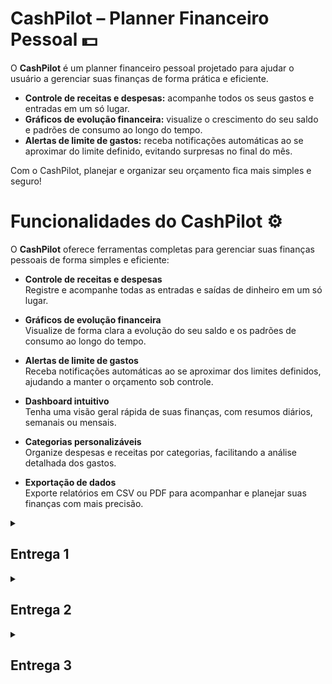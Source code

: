 # CashPilot – Planner Financeiro Pessoal 💵

O **CashPilot** é um planner financeiro pessoal projetado para ajudar o usuário a gerenciar suas finanças de forma prática e eficiente.

- **Controle de receitas e despesas:** acompanhe todos os seus gastos e entradas em um só lugar.
- **Gráficos de evolução financeira:** visualize o crescimento do seu saldo e padrões de consumo ao longo do tempo.
- **Alertas de limite de gastos:** receba notificações automáticas ao se aproximar do limite definido, evitando surpresas no final do mês.

Com o CashPilot, planejar e organizar seu orçamento fica mais simples e seguro!

# Funcionalidades do CashPilot ⚙️

O **CashPilot** oferece ferramentas completas para gerenciar suas finanças pessoais de forma simples e eficiente:

- **Controle de receitas e despesas**  
  Registre e acompanhe todas as entradas e saídas de dinheiro em um só lugar.

- **Gráficos de evolução financeira**  
  Visualize de forma clara a evolução do seu saldo e os padrões de consumo ao longo do tempo.

- **Alertas de limite de gastos**  
  Receba notificações automáticas ao se aproximar dos limites definidos, ajudando a manter o orçamento sob controle.

- **Dashboard intuitivo**  
  Tenha uma visão geral rápida de suas finanças, com resumos diários, semanais ou mensais.

- **Categorias personalizáveis**  
  Organize despesas e receitas por categorias, facilitando a análise detalhada dos gastos.

- **Exportação de dados**  
  Exporte relatórios em CSV ou PDF para acompanhar e planejar suas finanças com mais precisão.

<details>
  <summary><h2><strong>Entrega 1</strong></h2></summary>
  <br>
  
  O objetivo desta primeira entrega é apresentar um vislumbre das fases iniciais do projeto CashPilot. Demonstramos parte de suas funcionalidades e os caminhos de evolução, já que aprimorar a experiência do usuário será fundamental para o desenvolvimento do site. Essa base servirá como ponto de partida para a evolução do nosso trabalho, permitindo ajustes e novas implementações nas próximas etapas.
  <br>
  <br>
  <p align="center">
   <a href="https://projetofdscesar.atlassian.net/jira/software/projects/SCRUM/boards/1">
      <img src="https://img.shields.io/badge/JIRA-0052CC?style=for-the-badge&logo=jira&logoColor=white" />
    </a>
    <a href="https://youtu.be/O7G3wPW-HjM?si=md9pXXGCMA7W5p4t">
      <img src="https://img.shields.io/badge/Screencast-FF0000?style=for-the-badge&logo=youtube&logoColor=white" />
    </a>
    <a href="https://www.figma.com/design/5iTcOj2skLUvP1pFgdR35E/FDS?node-id=0-1&p=f&t=iT2JsHCikoR84sHs-0">
      <img src="https://img.shields.io/badge/FIGMA%20-purple?style=for-the-badge&logo=figma&logoColor=white" />
    </a>
    <a href="https://docs.google.com/document/d/1jlijs0xrzeV-NPM4gUgBaVw4Q3xnFqAh9eT5GulHkhc/edit?usp=sharing">
      <img src="https://img.shields.io/badge/Histórias-blue?style=for-the-badge&logo=google-docs&logoColor=white" />
    </a>
</a>
    
  </p>

### Quadro

![Quadro no Jira mostrando as histórias em prototipação](fotos_do_readme/y.png)
![Quadro no Jira mostrando as histórias adicionais em prototipação](fotos_do_readme/x.png)

### Backlog

![Tela do backlog no Jira com as histórias de usuário organizadas por sprint](fotos_do_readme/image.png)

</details>

<details>
  <summary><h2><strong>Entrega 2</strong></h2></summary>
  <br>
  
  Dando continuidade ao projeto, iniciamos sua execução de forma prática. Nosso foco, durante esta entrega, foi utilizar quatro histórias de usuário previamente definidas pelo grupo:

  - Login e Cadastro do usuário
  - Registrar nova receita
  - Registrar nova despesa
  - Categorias de despesas

  Nesta etapa, tivemos um primeiro entendimento do potencial do projeto ao colocarmos em prática a primeira entrega, o que nos preparou de forma mais sólida para o desenvolvimento das próximas fases.
  <br>
  <br>
  <p align="center">
    
  <a href="https://projetofdscesar.atlassian.net/jira/software/projects/SCRUM/boards/1">
      <img src="https://img.shields.io/badge/JIRA-0052CC?style=for-the-badge&logo=jira&logoColor=white" />
  </a>
    
  <a href="https://youtu.be/fAFpzl_m-mw">
    <img src="https://img.shields.io/badge/Screencast-FF0000?style=for-the-badge&logo=youtube&logoColor=white" />
    
  </a>

  <a href="https://cashpilot-dhawgwfjhvd4fvgu.brazilsouth-01.azurewebsites.net/users/login/">
    <img src="https://img.shields.io/badge/Deployment-FF0000?style=for-the-badge&logo=youtube&logoColor=white" />
    
  </a>

### Quadro

![Quadro](https://github.com/user-attachments/assets/3095d0c7-04fb-4580-a294-1c9828826b9f)

### Deployment:

  O deploy pode ser visto através do link fornecido anteriormente. Para entrar no CashPilot, devem ser fornecidos o nome do usuário e a senha. Caso ainda não os tenha, deve ser feito antes o cadastro. Acessado o CashPilot, a tela inicial mostrará o saldo atual e quatro opções: Nova Receita, Nova Despesa, Gráficos e Movimentações Financeiras. Para adicionar uma nova receita, o usuário deve informar sua descrição, valor e data. Já na aba de adicionar nova despesa, o usuário deve colocar como descrição uma das categorias pré-definidas e, assim como fez com a receita, adicionar seu valor e data. Quanto a parte de gráficos, quatro estão disponíveis: o primeiro que mostra o saldo (positivo ou negativo) por mês, o segundo que mostra o saldo líquido, o terceiro que mostra as entradas e saídas do mês atual e o quarto e último, que mostra as saídas por categoria. Por fim, na parte de movimentações financeiras, está disponível um extrato contendo as entradas e saídas e suas descrições, valores e datas.

### Relato da programação em par:

**Dupla:** 
- Bernardo Leão
- André Borges

A programação em dupla foi feita da seguinte maneira, Bernardo começava a fazer o código enquando André tentava perceber algum possível erro. André também ficava comentando possíveis melhorias e relatava pontos com uma ótica diferente acerca do código.

**Membros:** 
- Luiz Eduardo
- Bernardo Leão
- André Borges
- Vinicius Gomes
- Júlio

Trabalhando em cojunto desenvolvemos a parte do backend para as páginas de login e logout, de forma que Bernardo e Luiz Eduardo escreveram o código enquanto os outros assumiram a função de corretores do código e propuseram comentários de melhorias.

**Membros:**
- Rodrigo Paiva
- Felipe Braz
- Pedro Canel

Pedro ficou responsável pela criação da base do html, além de ajudar Rodrigo na criação das páginas html e css do Cash Pilot. Enquanto isso, Felipe revisou todas as páginas e incrementou elas, melhorando ainda mais o design e funcionalidade de cada uma. 

  </p>

</details>

<details>
  <summary><h2><strong>Entrega 3</strong></h2></summary>
  <br>

   Nesta terceira etapa da entrega, demos continuidade a execução prática do projeto, sendo implementadas as seguintes histórias:
   
   - visualizar gráficos de evolução financeira
   - visualizar extrato financeiro
   - exportar dados em CSV ou PDF.

  <br>
  <br>
  <p align="center">
    
  <a href="https://projetofdscesar.atlassian.net/jira/software/projects/SCRUM/boards/1">
      <img src="https://img.shields.io/badge/JIRA-0052CC?style=for-the-badge&logo=jira&logoColor=white" />
  </a>
    
  <a href="https://youtu.be/UDhSIrb-RbE">
    <img src="https://img.shields.io/badge/Screencast Testes-FF0000?style=for-the-badge&logo=youtube&logoColor=white" />
    
  </a>

  <a href="https://youtu.be/9ib3RHp9JLE">
    <img src="https://img.shields.io/badge/Screencast Deployment-FF0000?style=for-the-badge&logo=youtube&logoColor=white" />
    
  </a>

  <a href="http://54.84.106.39">
    <img src="https://img.shields.io/badge/Deployment-FF0000?style=for-the-badge&logo=youtube&logoColor=white" />
    
  </a>

### Quadro

![Print do quadro do Jira da entrega 3](fotos_do_readme/QuadroEntrega3.png)

### Bug

![Print dos bugs](fotos_do_readme/issue.png)

### Deployment:

  Nesta terceira etapa, o deploy do CashPilot foi atualizado com novas funcionalidades que aprimoram a experiência do usuário e ampliam as formas de visualização e análise financeira. Agora, é possível visualizar gráficos de evolução financeira, permitindo acompanhar o desempenho ao longo do tempo de maneira clara e intuitiva. Além disso, foi implementada a visualização de extrato financeiro, reunindo as principais informações de receitas e despesas em um só lugar, de forma organizada e acessível. Por fim, foi adicionada a opção de exportar dados em formato CSV ou PDF, possibilitando ao usuário salvar e compartilhar suas movimentações financeiras fora da aplicação.

### Relato da programação em par:

**Dupla:** 
- Bernardo Leão
- André Borges

Semelhante a estratégia de trabalho em equipe da entrega 2, a programação em dupla foi feita de tal maneira que Bernardo fez o código enquando André fazia possíveis correções no código.

**Membros:** 
- Luiz Eduardo
- Bernardo Leão
- André Borges

Bernardo e Luiz Eduardo escreveram o código enquanto André fazia correções e dava ideias de melhorias.

**Membros:** 
- Felipe Braz
- Pedro Canel

Pedro ficou responsável pela criação da base do html. Enquanto isso, Felipe revisou todas as páginas e incrementou elas, melhorando ainda mais o design e funcionalidade de cada uma. E Felipe ficou responsavel pelo deploy.

**Membros:**
- Júlio Gusmão
- Vinicius Gomes
- Rodrigo Paiva

Ficaram responsáveis pela atualização tanto do Jira, quanto do Readme.

  </p>

</details>
